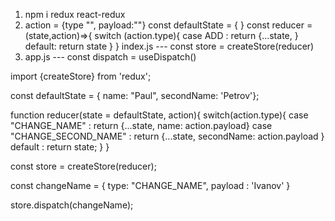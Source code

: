 1. npm i redux react-redux
2. action = {type "", payload:""}
   const defaultState = {
   }
   const reducer = (state,action)=>{
   switch (action.type){
   case ADD : return {...state, }
   default: return state
   }
   }
   index.js --- const store = createStore(reducer)
3. app.js --- const dispatch = useDispatch()

import {createStore} from 'redux';

const defaultState = { name: "Paul", secondName: 'Petrov'};

function reducer(state = defaultState, action){
switch(action.type){
case "CHANGE_NAME" : return {...state, name: action.payload}
case "CHANGE_SECOND_NAME" : return {...state, secondName: action.payload }
default : return state;
}
}

const store = createStore(reducer);

const changeName = {
type: "CHANGE_NAME",
payload : 'Ivanov'
}

store.dispatch(changeName);
